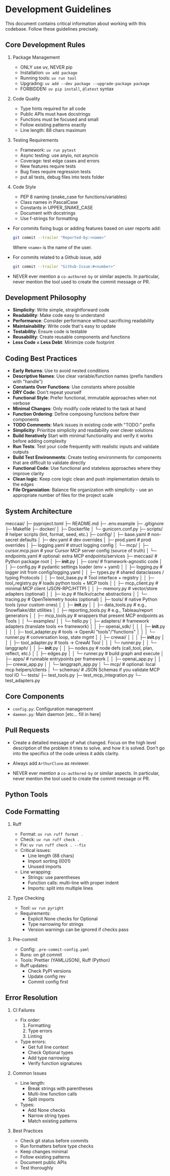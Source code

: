 # Development Guidelines

This document contains critical information about working with this codebase. Follow these guidelines precisely.

## Core Development Rules

1. Package Management
   - ONLY use uv, NEVER pip
   - Installation: `uv add package`
   - Running tools: `uv run tool`
   - Upgrading: `uv add --dev package --upgrade-package package`
   - FORBIDDEN: `uv pip install`, `@latest` syntax

2. Code Quality
   - Type hints required for all code
   - Public APIs must have docstrings
   - Functions must be focused and small
   - Follow existing patterns exactly
   - Line length: 88 chars maximum

3. Testing Requirements
   - Framework: `uv run pytest`
   - Async testing: use anyio, not asyncio
   - Coverage: test edge cases and errors
   - New features require tests
   - Bug fixes require regression tests
   - put all tests, debug files into tests folder

4. Code Style
    - PEP 8 naming (snake_case for functions/variables)
    - Class names in PascalCase
    - Constants in UPPER_SNAKE_CASE
    - Document with docstrings
    - Use f-strings for formatting

- For commits fixing bugs or adding features based on user reports add:
  ```bash
  git commit --trailer "Reported-by:<name>"
  ```
  Where `<name>` is the name of the user.

- For commits related to a Github issue, add
  ```bash
  git commit --trailer "Github-Issue:#<number>"
  ```
- NEVER ever mention a `co-authored-by` or similar aspects. In particular, never
  mention the tool used to create the commit message or PR.

## Development Philosophy

- **Simplicity**: Write simple, straightforward code
- **Readability**: Make code easy to understand
- **Performance**: Consider performance without sacrificing readability
- **Maintainability**: Write code that's easy to update
- **Testability**: Ensure code is testable
- **Reusability**: Create reusable components and functions
- **Less Code = Less Debt**: Minimize code footprint

## Coding Best Practices

- **Early Returns**: Use to avoid nested conditions
- **Descriptive Names**: Use clear variable/function names (prefix handlers with "handle")
- **Constants Over Functions**: Use constants where possible
- **DRY Code**: Don't repeat yourself
- **Functional Style**: Prefer functional, immutable approaches when not verbose
- **Minimal Changes**: Only modify code related to the task at hand
- **Function Ordering**: Define composing functions before their components
- **TODO Comments**: Mark issues in existing code with "TODO:" prefix
- **Simplicity**: Prioritize simplicity and readability over clever solutions
- **Build Iteratively** Start with minimal functionality and verify it works before adding complexity
- **Run Tests**: Test your code frequently with realistic inputs and validate outputs
- **Build Test Environments**: Create testing environments for components that are difficult to validate directly
- **Functional Code**: Use functional and stateless approaches where they improve clarity
- **Clean logic**: Keep core logic clean and push implementation details to the edges
- **File Organsiation**: Balance file organization with simplicity - use an appropriate number of files for the project scale

## System Architecture

meccaai/
├─ pyproject.toml
├─ README.md
├─ .env.example
├─ .gitignore
├─ Makefile
├─ docker/
│  ├─ Dockerfile
│  └─ gunicorn.conf.py
├─ scripts/                 # helper scripts (lint, format, seed, etc.)
├─ config/
│  ├─ base.yaml             # non-secret defaults
│  ├─ dev.yaml              # dev overrides
│  ├─ prod.yaml             # prod overrides
│  ├─ logging.yaml          # struct logging config
│  └─ mcp/
│     ├─ cursor.mcp.json    # your Cursor MCP server config (source of truth)
│     └─ endpoints.yaml     # optional: extra MCP endpoints/services
├─ meccaai/                 # Python package root
│  ├─ __init__.py
│  ├─ core/                 # framework-agnostic code
│  │  ├─ config.py          # pydantic settings loader (env + yaml)
│  │  ├─ logging.py         # logger init from config/logging.yaml
│  │  ├─ types.py           # shared dataclasses / typing Protocols
│  │  ├─ tool_base.py       # Tool interface + registry
│  │  ├─ tool_registry.py   # loads python tools + MCP tools
│  │  ├─ mcp_client.py      # minimal MCP client (JSON-RPC/HTTP)
│  │  ├─ memory.py          # vector/store adapters (optional)
│  │  ├─ io.py              # file/kv/cache abstractions
│  │  └─ tracing.py         # OpenTelemetry hooks (optional)
│  ├─ tools/                # native Python tools (your custom ones)
│  │  ├─ __init__.py
│  │  ├─ data_tools.py      # e.g., Snowflake/dbt utilities
│  │  ├─ reporting_tools.py # e.g., Tableau/report generators
│  │  ├─ mcp_tools.py       # wrappers that present MCP endpoints as Tools
│  │  └─ examples/
│  │     └─ hello.py
│  ├─ adapters/             # framework adapters (translate tools <-> framework)
│  │  ├─ openai_sdk/
│  │  │  ├─ __init__.py
│  │  │  ├─ tool_adapter.py     # tools -> OpenAI "tools"/"functions"
│  │  │  └─ runner.py           # conversation loop, state mgmt
│  │  ├─ crewai/
│  │  │  ├─ __init__.py
│  │  │  ├─ tool_adapter.py     # tools -> CrewAI Tool
│  │  │  └─ runner.py
│  │  └─ langgraph/
│  │     ├─ __init__.py
│  │     ├─ nodes.py            # node defs (call_tool, plan, reflect, etc.)
│  │     ├─ edges.py
│  │     └─ runner.py           # build graph and execute
│  ├─ apps/                 # runnable entrypoints per framework
│  │  ├─ openai_app.py
│  │  ├─ crewai_app.py
│  │  └─ langgraph_app.py
│  └─ mcp/                  # optional: local mcp helpers/clients
│     └─ schemas/           # JSON Schemas if you validate MCP tool IO
└─ tests/
   ├─ test_tools.py
   ├─ test_mcp_integration.py
   └─ test_adapters.py

## Core Components

- `config.py`: Configuration management
- `daemon.py`: Main daemon
[etc... fill in here]

## Pull Requests

- Create a detailed message of what changed. Focus on the high level description of
  the problem it tries to solve, and how it is solved. Don't go into the specifics of the
  code unless it adds clarity.

- Always add `ArthurClune` as reviewer.

- NEVER ever mention a `co-authored-by` or similar aspects. In particular, never
  mention the tool used to create the commit message or PR.

## Python Tools

## Code Formatting

1. Ruff
   - Format: `uv run ruff format .`
   - Check: `uv run ruff check .`
   - Fix: `uv run ruff check . --fix`
   - Critical issues:
     - Line length (88 chars)
     - Import sorting (I001)
     - Unused imports
   - Line wrapping:
     - Strings: use parentheses
     - Function calls: multi-line with proper indent
     - Imports: split into multiple lines

2. Type Checking
   - Tool: `uv run pyright`
   - Requirements:
     - Explicit None checks for Optional
     - Type narrowing for strings
     - Version warnings can be ignored if checks pass

3. Pre-commit
   - Config: `.pre-commit-config.yaml`
   - Runs: on git commit
   - Tools: Prettier (YAML/JSON), Ruff (Python)
   - Ruff updates:
     - Check PyPI versions
     - Update config rev
     - Commit config first

## Error Resolution

1. CI Failures
   - Fix order:
     1. Formatting
     2. Type errors
     3. Linting
   - Type errors:
     - Get full line context
     - Check Optional types
     - Add type narrowing
     - Verify function signatures

2. Common Issues
   - Line length:
     - Break strings with parentheses
     - Multi-line function calls
     - Split imports
   - Types:
     - Add None checks
     - Narrow string types
     - Match existing patterns

3. Best Practices
   - Check git status before commits
   - Run formatters before type checks
   - Keep changes minimal
   - Follow existing patterns
   - Document public APIs
   - Test thoroughly